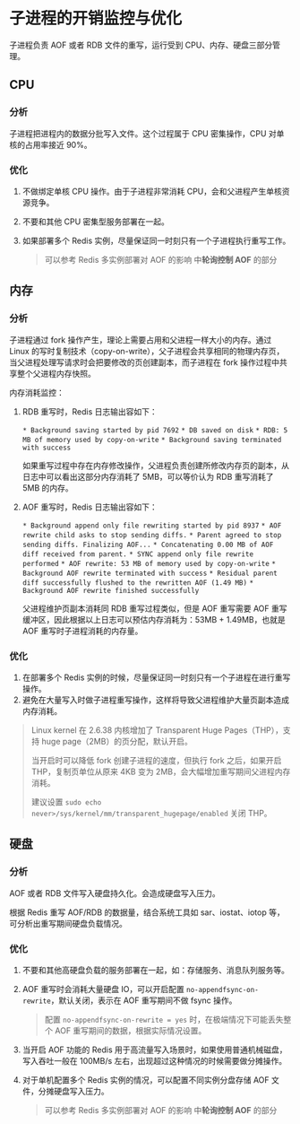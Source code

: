 # 子进程的开销监控与优化

子进程负责 AOF 或者 RDB 文件的重写，运行受到 CPU、内存、硬盘三部分管理。

## CPU

### 分析

子进程把进程内的数据分批写入文件。这个过程属于 CPU 密集操作，CPU 对单核的占用率接近 90%。

### 优化

1. 不做绑定单核 CPU 操作。由于子进程非常消耗 CPU，会和父进程产生单核资源竞争。

2. 不要和其他 CPU 密集型服务部署在一起。

3. 如果部署多个 Redis 实例，尽量保证同一时刻只有一个子进程执行重写工作。

    > 可以参考 Redis 多实例部署对 AOF 的影响 中**轮询控制 AOF** 的部分

## 内存

### 分析

子进程通过 fork 操作产生，理论上需要占用和父进程一样大小的内存。通过 Linux 的写时复制技术（copy-on-write），父子进程会共享相同的物理内存页，当父进程处理写请求时会把要修改的页创建副本，而子进程在 fork 操作过程中共享整个父进程内存快照。

内存消耗监控：

1. RDB 重写时，Redis 日志输出容如下：

    `* Background saving started by pid 7692`
    `* DB saved on disk`
    `* RDB: 5 MB of memory used by copy-on-write`
    `* Background saving terminated with success`

    如果重写过程中存在内存修改操作，父进程负责创建所修改内存页的副本，从日志中可以看出这部分内存消耗了 5MB，可以等价认为 RDB 重写消耗了 5MB 的内存。

2. AOF 重写时，Redis 日志输出容如下：

    `* Background append only file rewriting started by pid 8937`
    `* AOF rewrite child asks to stop sending diffs.`
    `* Parent agreed to stop sending diffs. Finalizing AOF...`
    `* Concatenating 0.00 MB of AOF diff received from parent.`
    `* SYNC append only file rewrite performed`
    `* AOF rewrite: 53 MB of memory used by copy-on-write`
    `* Background AOF rewrite terminated with success`
    `* Residual parent diff successfully flushed to the rewritten AOF (1.49 MB)`
    `* Background AOF rewrite finished successfully`
    
    父进程维护页副本消耗同 RDB 重写过程类似，但是 AOF 重写需要 AOF 重写缓冲区，因此根据以上日志可以预估内存消耗为：53MB + 1.49MB，也就是 AOF 重写时子进程消耗的内存量。

### 优化

1. 在部署多个 Redis 实例的时候，尽量保证同一时刻只有一个子进程在进行重写操作。
2. 避免在大量写入时做子进程重写操作，这样将导致父进程维护大量页副本造成内存消耗。

> Linux kernel 在 2.6.38 内核增加了 Transparent Huge Pages（THP），支持 huge page（2MB）的页分配，默认开启。
>
> 当开启时可以降低 fork 创建子进程的速度，但执行 fork 之后，如果开启 THP，复制页单位从原来 4KB 变为 2MB，会大幅增加重写期间父进程内存消耗。
>
> 建议设置 `sudo echo never>/sys/kernel/mm/transparent_hugepage/enabled` 关闭 THP。

## 硬盘

### 分析

AOF 或者 RDB 文件写入硬盘持久化。会造成硬盘写入压力。

根据 Redis 重写 AOF/RDB 的数据量，结合系统工具如 sar、iostat、iotop 等，可分析出重写期间硬盘负载情况。

### 优化

1. 不要和其他高硬盘负载的服务部署在一起，如：存储服务、消息队列服务等。

2. AOF 重写时会消耗大量硬盘 IO，可以开启配置 `no-appendfsync-on-rewrite`，默认关闭，表示在 AOF 重写期间不做 fsync 操作。

    > 配置 `no-appendfsync-on-rewrite = yes` 时，在极端情况下可能丢失整个 AOF 重写期间的数据，根据实际情况设置。

3. 当开启 AOF 功能的 Redis 用于高流量写入场景时，如果使用普通机械磁盘，写入吞吐一般在 100MB/s 左右，出现超过这种情况的时候需要做分摊操作。

4. 对于单机配置多个 Redis 实例的情况，可以配置不同实例分盘存储 AOF 文件，分摊硬盘写入压力。

    > 可以参考 Redis 多实例部署对 AOF 的影响 中**轮询控制 AOF** 的部分

